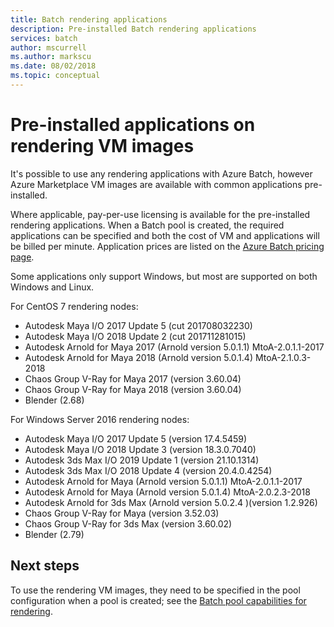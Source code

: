 ```yaml
---
title: Batch rendering applications
description: Pre-installed Batch rendering applications
services: batch
author: mscurrell
ms.author: markscu
ms.date: 08/02/2018
ms.topic: conceptual
---
```


# Pre-installed applications on rendering VM images

It's possible to use any rendering applications with Azure Batch, however Azure Marketplace VM images are available with common applications pre-installed.

Where applicable, pay-per-use licensing is available for the pre-installed rendering applications. When a Batch pool is created, the required applications can be specified and both the cost of VM and applications will be billed per minute. Application prices are listed on the [Azure Batch pricing page](https://azure.microsoft.com/pricing/details/batch/#graphic-rendering).

Some applications only support Windows, but most are supported on both Windows and Linux.

For CentOS 7 rendering nodes:

* Autodesk Maya I/O 2017 Update 5 (cut 201708032230)
* Autodesk Maya I/O 2018 Update 2 (cut 201711281015)
* Autodesk Arnold for Maya 2017 (Arnold version 5.0.1.1) MtoA-2.0.1.1-2017
* Autodesk Arnold for Maya 2018 (Arnold version 5.0.1.4) MtoA-2.1.0.3-2018
* Chaos Group V-Ray for Maya 2017 (version 3.60.04)
* Chaos Group V-Ray for Maya 2018 (version 3.60.04)
* Blender (2.68)

For Windows Server 2016 rendering nodes:

* Autodesk Maya I/O 2017 Update 5 (version 17.4.5459)
* Autodesk Maya I/O 2018 Update 3 (version 18.3.0.7040)  
* Autodesk 3ds Max I/O 2019 Update 1 (version 21.10.1314)
* Autodesk 3ds Max I/O 2018 Update 4 (version 20.4.0.4254)
* Autodesk Arnold for Maya (Arnold version 5.0.1.1) MtoA-2.0.1.1-2017
* Autodesk Arnold for Maya (Arnold version 5.0.1.4) MtoA-2.0.2.3-2018
* Autodesk Arnold for 3ds Max (Arnold version 5.0.2.4 )(version 1.2.926)
* Chaos Group V-Ray for Maya (version 3.52.03)
* Chaos Group V-Ray for 3ds Max (version 3.60.02)
* Blender (2.79)

## Next steps

To use the rendering VM images, they need to be specified in the pool configuration when a pool is created; see the [Batch pool capabilities for rendering](https://docs.microsoft.com/azure/batch/batch-rendering-functionality#batch-pools).